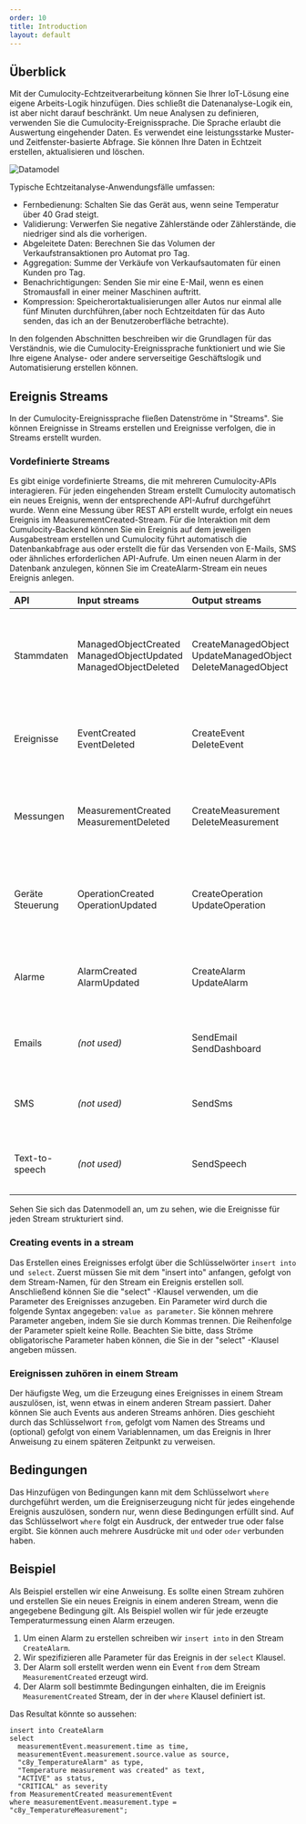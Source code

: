```yaml
---
order: 10
title: Introduction
layout: default
---
```


## Überblick

Mit der Cumulocity-Echtzeitverarbeitung können Sie Ihrer IoT-Lösung eine eigene Arbeits-Logik hinzufügen. Dies schließt die Datenanalyse-Logik ein, ist aber nicht darauf beschränkt. Um neue Analysen zu definieren, verwenden Sie die Cumulocity-Ereignissprache. Die Sprache erlaubt die Auswertung eingehender Daten. Es verwendet eine leistungsstarke Muster- und Zeitfenster-basierte Abfrage. Sie können Ihre Daten in Echtzeit erstellen, aktualisieren und löschen.

![Datamodel](/guides/event-language/datamodel.png)

Typische Echtzeitanalyse-Anwendungsfälle umfassen:

* Fernbedienung: Schalten Sie das Gerät aus, wenn seine Temperatur über 40 Grad steigt.
* Validierung: Verwerfen Sie negative Zählerstände oder Zählerstände, die niedriger sind als die vorherigen.
* Abgeleitete Daten: Berechnen Sie das Volumen der Verkaufstransaktionen pro Automat pro Tag.
* Aggregation: Summe der Verkäufe von Verkaufsautomaten für einen Kunden pro Tag.
* Benachrichtigungen: Senden Sie mir eine E-Mail, wenn es einen Stromausfall in einer meiner Maschinen auftritt.
* Kompression: Speicherortaktualisierungen aller Autos nur einmal alle fünf Minuten durchführen,(aber noch Echtzeitdaten für das Auto senden, das ich an der Benutzeroberfläche betrachte).

In den folgenden Abschnitten beschreiben wir die Grundlagen für das Verständnis, wie die Cumulocity-Ereignissprache funktioniert und wie Sie Ihre eigene Analyse- oder andere serverseitige Geschäftslogik und Automatisierung erstellen können.

## Ereignis Streams

In der Cumulocity-Ereignissprache fließen Datenströme in "Streams". Sie können Ereignisse in Streams erstellen und Ereignisse verfolgen, die in Streams erstellt wurden.

### Vordefinierte Streams

Es gibt einige vordefinierte Streams, die mit mehreren Cumulocity-APIs interagieren. Für jeden eingehenden Stream erstellt Cumulocity automatisch ein neues Ereignis, wenn der entsprechende API-Aufruf durchgeführt wurde. Wenn eine Messung über REST API erstellt wurde, erfolgt ein neues Ereignis im MeasurementCreated-Stream.
Für die Interaktion mit dem Cumulocity-Backend können Sie ein Ereignis auf dem jeweiligen Ausgabestream erstellen und Cumulocity führt automatisch die Datenbankabfrage aus oder erstellt die für das Versenden von E-Mails, SMS oder ähnliches erforderlichen API-Aufrufe. Um einen neuen Alarm in der Datenbank anzulegen, können Sie im CreateAlarm-Stream ein neues Ereignis anlegen.

|API|Input streams|Output streams|Description|
|:--|:----------|:-------------|:----------|
|Stammdaten|ManagedObjectCreated<br/>ManagedObjectUpdated<br/>ManagedObjectDeleted|CreateManagedObject<br/>UpdateManagedObject<br/>DeleteManagedObject|This group of events represents creation, modification or deletion of a single ManagedObject.|
|Ereignisse|EventCreated<br/>EventDeleted|CreateEvent<br/>DeleteEvent|This group of events represents creation or deletion of a single Event.|
|Messungen|MeasurementCreated<br/>MeasurementDeleted|CreateMeasurement<br/>DeleteMeasurement|This group of events represents creation or deletion of a single Measurement.|
|Geräte Steuerung|OperationCreated<br/>OperationUpdated|CreateOperation<br/>UpdateOperation|This group of events represents creation or modification of a single Operation.|
|Alarme|AlarmCreated<br/>AlarmUpdated|CreateAlarm<br/>UpdateAlarm|This group of events represents creation or modification of a single Alarm.|
|Emails|*(not used)*|SendEmail<br/>SendDashboard|This group of events represents sending of an email.|
|SMS|*(not used)*|SendSms|This group of events represents sending of a SMS.|
|Text-to-speech|*(not used)*|SendSpeech|This group of events represents initializing of a phone call.|

Sehen Sie sich das Datenmodell an, um zu sehen, wie die Ereignisse für jeden Stream strukturiert sind.

### Creating events in a stream

Das Erstellen eines Ereignisses erfolgt über die Schlüsselwörter `insert into` und` select`. Zuerst müssen Sie mit dem "insert into" anfangen, gefolgt von dem Stream-Namen, für den Stream ein Ereignis erstellen soll. Anschließend können Sie die "select" -Klausel verwenden, um die Parameter des Ereignisses anzugeben.
Ein Parameter wird durch die folgende Syntax angegeben: `value as parameter`. Sie können mehrere Parameter angeben, indem Sie sie durch Kommas trennen. Die Reihenfolge der Parameter spielt keine Rolle. Beachten Sie bitte, dass Ströme obligatorische Parameter haben können, die Sie in der "select" -Klausel angeben müssen.

### Ereignissen zuhören in einem Stream

Der häufigste Weg, um die Erzeugung eines Ereignisses in einem Stream auszulösen, ist, wenn etwas in einem anderen Stream passiert. Daher können Sie auch Events aus anderen Streams anhören. Dies geschieht durch das Schlüsselwort `from`, gefolgt vom Namen des Streams und (optional) gefolgt von einem Variablennamen, um das Ereignis in Ihrer Anweisung zu einem späteren Zeitpunkt zu verweisen.

## Bedingungen

Das Hinzufügen von Bedingungen kann mit dem Schlüsselwort `where` durchgeführt werden, um die Ereigniserzeugung nicht für jedes eingehende Ereignis auszulösen, sondern nur, wenn diese Bedingungen erfüllt sind. Auf das Schlüsselwort `where` folgt ein Ausdruck, der entweder true oder false ergibt. Sie können auch mehrere Ausdrücke mit `und` oder `oder` verbunden haben.

## Beispiel

Als Beispiel erstellen wir eine Anweisung. Es sollte einen Stream zuhören und erstellen Sie ein neues Ereignis in einem anderen Stream, wenn die angegebene Bedingung gilt.
Als Beispiel wollen wir für jede erzeugte Temperaturmessung einen Alarm erzeugen.

1. Um einen Alarm zu erstellen schreiben wir `insert into` in den Stream `CreateAlarm`.
2. Wir spezifizieren alle Parameter für das Ereignis in der `select` Klausel.
3. Der Alarm soll erstellt werden wenn ein Event `from` dem Stream `MeasurementCreated` erzeugt wird.
4. Der Alarm soll bestimmte Bedingungen einhalten, die im Ereignis `MeasurementCreated` Stream, der in der `where` Klausel definiert ist.

Das Resultat könnte so aussehen:

    insert into CreateAlarm
    select
      measurementEvent.measurement.time as time,
      measurementEvent.measurement.source.value as source,
      "c8y_TemperatureAlarm" as type,
      "Temperature measurement was created" as text,
      "ACTIVE" as status,
      "CRITICAL" as severity
    from MeasurementCreated measurementEvent
    where measurementEvent.measurement.type = "c8y_TemperatureMeasurement";
